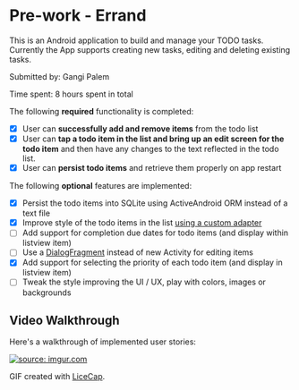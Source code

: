 # Pre-work - Errand

This is an Android application to build and manage your TODO tasks. Currently the App supports creating new tasks, editing and deleting existing tasks.

Submitted by: Gangi Palem

Time spent: 8 hours spent in total

The following **required** functionality is completed:

* [x] User can **successfully add and remove items** from the todo list
* [x] User can **tap a todo item in the list and bring up an edit screen for the todo item** and then have any changes to the text reflected in the todo list.
* [x] User can **persist todo items** and retrieve them properly on app restart

The following **optional** features are implemented:

* [x] Persist the todo items into SQLite using ActiveAndroid ORM instead of a text file
* [x] Improve style of the todo items in the list [using a custom adapter](http://guides.codepath.com/android/Using-an-ArrayAdapter-with-ListView)
* [ ] Add support for completion due dates for todo items (and display within listview item)
* [ ] Use a [DialogFragment](http://guides.codepath.com/android/Using-DialogFragment) instead of new Activity for editing items
* [x] Add support for selecting the priority of each todo item (and display in listview item)
* [ ] Tweak the style improving the UI / UX, play with colors, images or backgrounds

## Video Walkthrough 

Here's a walkthrough of implemented user stories:

<a href="http://imgur.com/R3ZETNv"><img src="http://i.imgur.com/R3ZETNv.gif" title="source: imgur.com" /></a>

GIF created with [LiceCap](http://www.cockos.com/licecap/).

